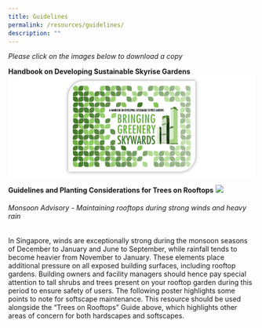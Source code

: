 ```yaml
---
title: Guidelines
permalink: /resources/guidelines/
description: ""
---
```

*Please click on the images below to download a copy*
 
**Handbook on Developing Sustainable Skyrise Gardens**   [![](/images/Graphics/Skyrise%20Greenery%20Handbook.png)](/files/nparks%20skyrise%20greenery%20handbook_202303.pdf)
 
 **Guidelines and Planting Considerations for Trees on Rooftops**
[![](![](/images/Icons/trees%20on%20rooftops_border.png))](/files/trees%20on%20rooftops%20-%20guidelines%20and%20planting%20considerations.pdf)

###### Monsoon Advisory - Maintaining rooftops during strong winds and heavy rain[](/files/monsoon%20advisory%20-%20rooftop%20garden%202023.pdf)

In Singapore, winds are exceptionally strong during the monsoon seasons of December to January and June to September, while rainfall tends to become heavier from November to January. These elements place additional pressure on all exposed building surfaces, including rooftop gardens. Building owners and facility managers should hence pay special attention to tall shrubs and trees present on your rooftop garden during this period to ensure safety of users. The following poster highlights some points to note for softscape maintenance. This resource should be used alongside the “Trees on  Rooftops” Guide above, which highlights other areas of concern for both hardscapes and softscapes.